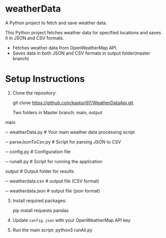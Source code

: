 # weatherData
A Python project to fetch and save weather data.

This Python project fetches weather data for specified locations and saves it in JSON and CSV formats.

- Fetches weather data from OpenWeatherMap API.
- Saves data in both JSON and CSV formats in output folder(master branch)

# Setup Instructions

1. Clone the repository:

   git clone https://github.com/kasturi97/WeatherDataApi.git

   Two folders in Master branch:  main, output
 

main 

 ─ weatherData.py         # Your main weather data processing script

 ─ parseJsonToCsv.py      # Script for parsing JSON to CSV

 ─ config.py              # Configuration file

 ─ runalll.py             # Script for running the application

output                   # Output folder for results

 ─ weatherdata.csv        # output file (CSV format)

 ─ weatherdata.json       # output file (json format)


                                  

3. Install required packages:
 
   pip install requests pandas
 
4. Update `config.json` with your OpenWeatherMap API key

5. Run the main script:
   python3 runAll.py
